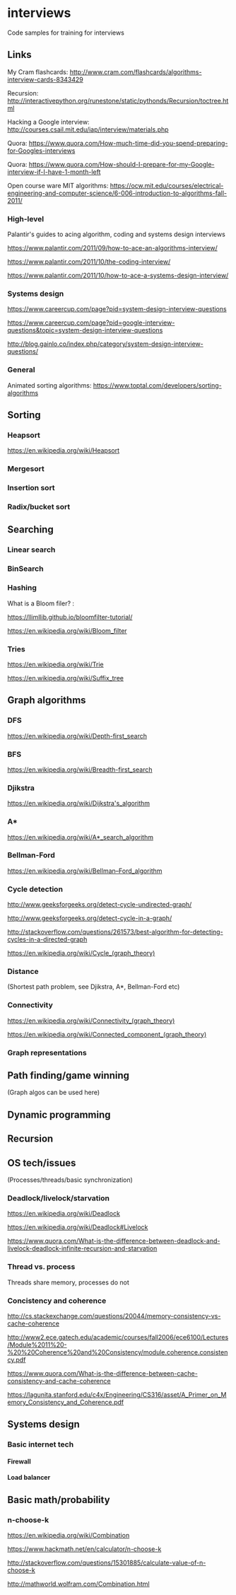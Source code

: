 # interviews
Code samples for training for interviews


## Links

My Cram flashcards: http://www.cram.com/flashcards/algorithms-interview-cards-8343429

Recursion: http://interactivepython.org/runestone/static/pythonds/Recursion/toctree.html

Hacking a Google interview: http://courses.csail.mit.edu/iap/interview/materials.php

Quora: https://www.quora.com/How-much-time-did-you-spend-preparing-for-Googles-interviews

Quora: https://www.quora.com/How-should-I-prepare-for-my-Google-interview-if-I-have-1-month-left

Open course ware MIT algorithms: https://ocw.mit.edu/courses/electrical-engineering-and-computer-science/6-006-introduction-to-algorithms-fall-2011/

### High-level

Palantir's guides to acing algorithm, coding and systems design interviews

https://www.palantir.com/2011/09/how-to-ace-an-algorithms-interview/

https://www.palantir.com/2011/10/the-coding-interview/

https://www.palantir.com/2011/10/how-to-ace-a-systems-design-interview/


### Systems design
https://www.careercup.com/page?pid=system-design-interview-questions

https://www.careercup.com/page?pid=google-interview-questions&topic=system-design-interview-questions

http://blog.gainlo.co/index.php/category/system-design-interview-questions/

### General
Animated sorting algorithms: https://www.toptal.com/developers/sorting-algorithms

## Sorting

### Heapsort
https://en.wikipedia.org/wiki/Heapsort

### Mergesort

### Insertion sort

### Radix/bucket sort

## Searching

### Linear search

### BinSearch

### Hashing

What is a Bloom filer? : 

https://llimllib.github.io/bloomfilter-tutorial/

https://en.wikipedia.org/wiki/Bloom_filter

### Tries

https://en.wikipedia.org/wiki/Trie

https://en.wikipedia.org/wiki/Suffix_tree



## Graph algorithms

### DFS
https://en.wikipedia.org/wiki/Depth-first_search

### BFS
https://en.wikipedia.org/wiki/Breadth-first_search

### Djikstra
https://en.wikipedia.org/wiki/Dijkstra's_algorithm

### A*
https://en.wikipedia.org/wiki/A*_search_algorithm

### Bellman-Ford
https://en.wikipedia.org/wiki/Bellman–Ford_algorithm

### Cycle detection
http://www.geeksforgeeks.org/detect-cycle-undirected-graph/

http://www.geeksforgeeks.org/detect-cycle-in-a-graph/

http://stackoverflow.com/questions/261573/best-algorithm-for-detecting-cycles-in-a-directed-graph

https://en.wikipedia.org/wiki/Cycle_(graph_theory)


### Distance
(Shortest path problem, see Djikstra, A*, Bellman-Ford etc)


### Connectivity
https://en.wikipedia.org/wiki/Connectivity_(graph_theory)

https://en.wikipedia.org/wiki/Connected_component_(graph_theory)

### Graph representations

## Path finding/game winning

(Graph algos can be used here)

## Dynamic programming

## Recursion

## OS tech/issues
(Processes/threads/basic synchronization)

### Deadlock/livelock/starvation
https://en.wikipedia.org/wiki/Deadlock

https://en.wikipedia.org/wiki/Deadlock#Livelock

https://www.quora.com/What-is-the-difference-between-deadlock-and-livelock-deadlock-infinite-recursion-and-starvation

### Thread vs. process
Threads share memory, processes do not

### Concistency and coherence

http://cs.stackexchange.com/questions/20044/memory-consistency-vs-cache-coherence

http://www2.ece.gatech.edu/academic/courses/fall2006/ece6100/Lectures/Module%2011%20-%20%20Coherence%20and%20Consistency/module.coherence.consistency.pdf

https://www.quora.com/What-is-the-difference-between-cache-consistency-and-cache-coherence

https://lagunita.stanford.edu/c4x/Engineering/CS316/asset/A_Primer_on_Memory_Consistency_and_Coherence.pdf

## Systems design

### Basic internet tech

#### Firewall

#### Load balancer


## Basic math/probability

### n-choose-k
https://en.wikipedia.org/wiki/Combination

https://www.hackmath.net/en/calculator/n-choose-k

http://stackoverflow.com/questions/15301885/calculate-value-of-n-choose-k

http://mathworld.wolfram.com/Combination.html

